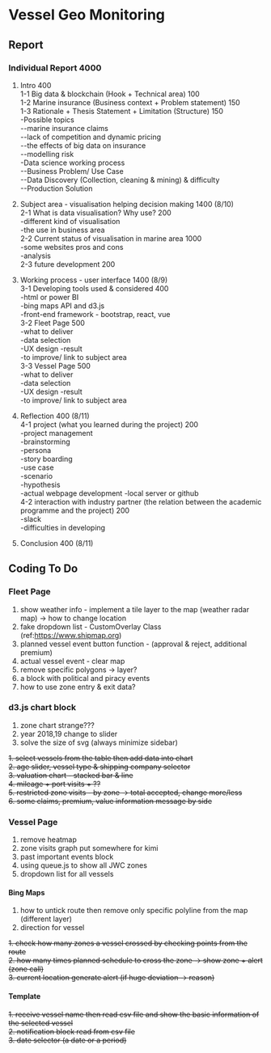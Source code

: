 # Vessel Geo Monitoring

## Report

### Individual Report 4000

1. Intro 400  
1-1 Big data & blockchain (Hook + Technical area) 100  
1-2 Marine insurance (Business context + Problem statement) 150  
1-3 Rationale + Thesis Statement + Limitation (Structure) 150  
    -Possible topics  
      --marine insurance claims  
      --lack of competition and dynamic pricing  
      --the effects of big data on insurance  
      --modelling risk  
    -Data science working process  
      --Business Problem/ Use Case  
      --Data Discovery (Collection, cleaning & mining) & difficulty  
      --Production Solution  

2. Subject area - visualisation helping decision making 1400 (8/10)  
2-1 What is data visualisation? Why use? 200  
    -different kind of visualisation  
    -the use in business area  
2-2 Current status of visualisation in marine area 1000  
    -some websites pros and cons  
    -analysis  
2-3 future development 200  
  
3. Working process - user interface 1400 (8/9)  
3-1 Developing tools used & considered 400  
    -html or power BI  
    -bing maps API and d3.js  
    -front-end framework - bootstrap, react, vue  
3-2 Fleet Page 500  
    -what to deliver  
    -data selection  
    -UX design
    -result  
    -to improve/ link to subject area  
3-3 Vessel Page 500  
    -what to deliver  
    -data selection  
    -UX design
    -result  
    -to improve/ link to subject area 
  
4. Reflection 400 (8/11)  
4-1 project (what you learned during the project) 200  
    -project management  
    -brainstorming  
    -persona  
    -story boarding  
    -use case  
    -scenario  
    -hypothesis  
    -actual webpage development -local server or github  
4-2 interaction with industry partner (the relation between the academic programme and the project) 200  
    -slack  
    -difficulties in developing

5. Conclusion 400 (8/11)  

## Coding To Do

### Fleet Page  

1. show weather info - implement a tile layer to the map (weather radar map) -> how to change location 
2. fake dropdown list - CustomOverlay Class (ref:https://www.shipmap.org)  
3. planned vessel event button function - (approval & reject, additional premium)  
4. actual vessel event - clear map  
5. remove specific polygons -> layer?  
6. a block with political and piracy events  
7. how to use zone entry & exit data?  

### d3.js chart block

1. zone chart strange???  
2. year 2018,19 change to slider  
3. solve the size of svg (always minimize sidebar)  
  
~~1. select vessels from the table then add data into chart~~  
~~2. age slider, vessel type & shipping company selector~~  
~~3. valuation chart - stacked bar & line~~  
~~4. mileage + port visits + ??~~  
~~5. restricted zone visits - by zone -> total accepted, change more/less~~  
~~6. some claims, premium, value information message by side~~  

### Vessel Page

1. remove heatmap
1. zone visits graph put somewhere for kimi  
2. past important events block  
3. using queue.js to show all JWC zones  
4. dropdown list for all vessels  

#### Bing Maps  

1. how to untick route then remove only specific polyline from the map (different layer)    
2. direction for vessel  
  
~~1. check how many zones a vessel crossed by checking points from the route~~  
~~2. how many times planned schedule to cross the zone -> show zone + alert (zone call)~~  
~~3. current location generate alert (if huge deviation -> reason)~~  

#### Template  

~~1. receive vessel name then read csv file and show the basic information of the selected vessel~~  
~~2. notification block read from csv file~~  
~~3. date selector (a date or a period)~~  